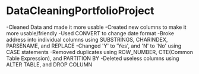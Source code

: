 # DataCleaningPortfolioProject
-Cleaned Data and made it more usable
-Created new columns to make it more usable/friendly
-Used CONVERT to change date format
-Broke address into individual columns using SUBSTRINGS, CHARINDEX, PARSENAME, and REPLACE
-Changed 'Y' to 'Yes', and 'N' to 'No' using CASE statements
-Removed duplicates using ROW_NUMBER, CTE(Common Table Expression), and PARTITION BY
-Deleted useless columns using ALTER TABLE, and DROP COLUMN
